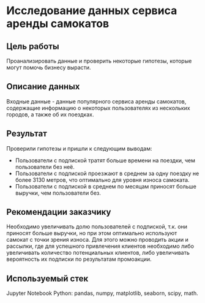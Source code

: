 # Исследование данных сервиса аренды самокатов

## Цель работы
Проанализировать данные и проверить некоторые гипотезы, которые могут помочь бизнесу вырасти.

## Описание данных
Входные данные - данные популярного сервиса аренды самокатов, содержащие информацию о некоторых пользователях из нескольких городов, а также об их поездках.

## Результат
Проверили гипотезы и пришли к следующим выводам:

* Пользователи с подпиской тратят больше времени на поездки, чем пользователи без неё.
* Пользователи с подпиской проезжают в среднем за одну поездку не более 3130 метров, что оптимально для уровня износа самоката.
* Пользователи с подпиской в среднем по месяцам приносят больше выручки, чем пользователи без.

## Рекомендации заказчику
Необходимо увеличивать долю пользователей с подпиской, т.к. они приносят больше выручки, но при этом оптимально используют самокат с точки зрения износа. 
Для этого можно проводить акции и рассылки, где для успешного привлечения клиентов необходимо либо увеличивать количество потенциальных клиентов, либо увеличивать вероятность их подписки по результатам промоакции.

## Используемый стек
Jupyter Notebook Python: pandas, numpy, matplotlib, seaborn, scipy, math.
